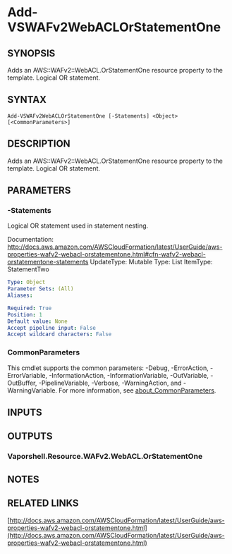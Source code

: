 # Add-VSWAFv2WebACLOrStatementOne

## SYNOPSIS
Adds an AWS::WAFv2::WebACL.OrStatementOne resource property to the template.
Logical OR statement.

## SYNTAX

```
Add-VSWAFv2WebACLOrStatementOne [-Statements] <Object> [<CommonParameters>]
```

## DESCRIPTION
Adds an AWS::WAFv2::WebACL.OrStatementOne resource property to the template.
Logical OR statement.

## PARAMETERS

### -Statements
Logical OR statement used in statement nesting.

Documentation: http://docs.aws.amazon.com/AWSCloudFormation/latest/UserGuide/aws-properties-wafv2-webacl-orstatementone.html#cfn-wafv2-webacl-orstatementone-statements
UpdateType: Mutable
Type: List
ItemType: StatementTwo

```yaml
Type: Object
Parameter Sets: (All)
Aliases:

Required: True
Position: 1
Default value: None
Accept pipeline input: False
Accept wildcard characters: False
```

### CommonParameters
This cmdlet supports the common parameters: -Debug, -ErrorAction, -ErrorVariable, -InformationAction, -InformationVariable, -OutVariable, -OutBuffer, -PipelineVariable, -Verbose, -WarningAction, and -WarningVariable. For more information, see [about_CommonParameters](http://go.microsoft.com/fwlink/?LinkID=113216).

## INPUTS

## OUTPUTS

### Vaporshell.Resource.WAFv2.WebACL.OrStatementOne
## NOTES

## RELATED LINKS

[http://docs.aws.amazon.com/AWSCloudFormation/latest/UserGuide/aws-properties-wafv2-webacl-orstatementone.html](http://docs.aws.amazon.com/AWSCloudFormation/latest/UserGuide/aws-properties-wafv2-webacl-orstatementone.html)


